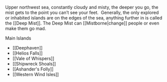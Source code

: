 Upper northwest sea, constantly cloudy and misty, the deeper you go, the mist gets to the point you can’t see your feet.  Generally, the only explored or inhabited islands are on the edges of the sea, anything further in is called the [[Deep Mist]].  The Deep Mist can [[Mistborne|change]] people or even make them go mad.  

Main Islands
- [[Deephaven]]
- [[Helios Falls]]
- [[Vale of Whispers]]
- [[Shipwreck Shoals]]
- [[Ashander's Folly]]
- [[Western Wind Isles]]